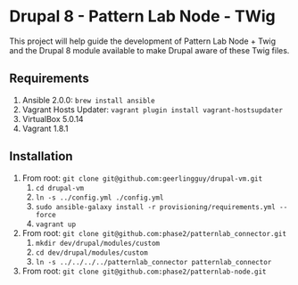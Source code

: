 # Drupal 8 - Pattern Lab Node - TWig

This project will help guide the development of Pattern Lab Node + Twig and the Drupal 8 module available to make Drupal aware of these Twig files.
 
 ## Requirements
 
 1. Ansible 2.0.0: `brew install ansible`
 1. Vagrant Hosts Updater: `vagrant plugin install vagrant-hostsupdater`
 1. VirtualBox 5.0.14
 1. Vagrant 1.8.1
 
 ## Installation
 
 1. From root: `git clone git@github.com:geerlingguy/drupal-vm.git`
     1. `cd drupal-vm`
     1. `ln -s ../config.yml ./config.yml`
     1. `sudo ansible-galaxy install -r provisioning/requirements.yml --force`
     1. `vagrant up`
 1. From root: `git clone git@github.com:phase2/patternlab_connector.git`
     1. `mkdir dev/drupal/modules/custom`
     1. `cd dev/drupal/modules/custom`
     1. `ln -s ../../../../patternlab_connector patternlab_connector`
 1. From root: `git clone git@github.com:phase2/patternlab-node.git`
